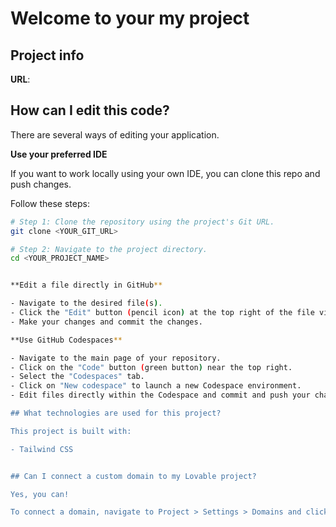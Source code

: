 # Welcome to your my project

## Project info

**URL**: 

## How can I edit this code?

There are several ways of editing your application.



**Use your preferred IDE**

If you want to work locally using your own IDE, you can clone this repo and push changes. 

Follow these steps:

```sh
# Step 1: Clone the repository using the project's Git URL.
git clone <YOUR_GIT_URL>

# Step 2: Navigate to the project directory.
cd <YOUR_PROJECT_NAME>


**Edit a file directly in GitHub**

- Navigate to the desired file(s).
- Click the "Edit" button (pencil icon) at the top right of the file view.
- Make your changes and commit the changes.

**Use GitHub Codespaces**

- Navigate to the main page of your repository.
- Click on the "Code" button (green button) near the top right.
- Select the "Codespaces" tab.
- Click on "New codespace" to launch a new Codespace environment.
- Edit files directly within the Codespace and commit and push your changes once you're done.

## What technologies are used for this project?

This project is built with:

- Tailwind CSS


## Can I connect a custom domain to my Lovable project?

Yes, you can!

To connect a domain, navigate to Project > Settings > Domains and click Connect Domain.

